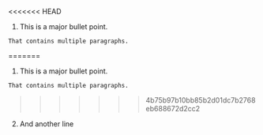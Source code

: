 <<<<<<< HEAD

 1.  This is a major bullet point.

    That contains multiple paragraphs.

=======

 1.  This is a major bullet point.

    That contains multiple paragraphs.

>>>>>>> 4b75b97b10bb85b2d01dc7b2768eb688672d2cc2
 2.  And another line